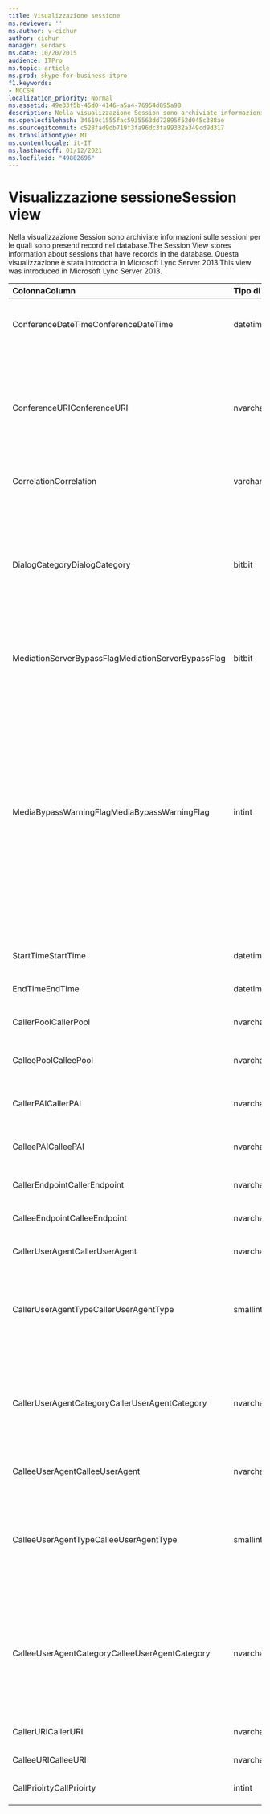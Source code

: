```yaml
---
title: Visualizzazione sessione
ms.reviewer: ''
ms.author: v-cichur
author: cichur
manager: serdars
ms.date: 10/20/2015
audience: ITPro
ms.topic: article
ms.prod: skype-for-business-itpro
f1.keywords:
- NOCSH
localization_priority: Normal
ms.assetid: 49e33f5b-45d0-4146-a5a4-76954d895a98
description: Nella visualizzazione Session sono archiviate informazioni sulle sessioni per le quali sono presenti record nel database. Questa visualizzazione è stata introdotta in Microsoft Lync Server 2013.
ms.openlocfilehash: 34619c1555fac5935563dd72895f52d045c388ae
ms.sourcegitcommit: c528fad9db719f3fa96dc3fa99332a349cd9d317
ms.translationtype: MT
ms.contentlocale: it-IT
ms.lasthandoff: 01/12/2021
ms.locfileid: "49802696"
---
```

# <a name="session-view"></a><span data-ttu-id="32a4b-104">Visualizzazione sessione</span><span class="sxs-lookup"><span data-stu-id="32a4b-104">Session view</span></span>
 
<span data-ttu-id="32a4b-105">Nella visualizzazione Session sono archiviate informazioni sulle sessioni per le quali sono presenti record nel database.</span><span class="sxs-lookup"><span data-stu-id="32a4b-105">The Session View stores information about sessions that have records in the database.</span></span> <span data-ttu-id="32a4b-106">Questa visualizzazione è stata introdotta in Microsoft Lync Server 2013.</span><span class="sxs-lookup"><span data-stu-id="32a4b-106">This view was introduced in Microsoft Lync Server 2013.</span></span>
  
|<span data-ttu-id="32a4b-107">**Colonna**</span><span class="sxs-lookup"><span data-stu-id="32a4b-107">**Column**</span></span>|<span data-ttu-id="32a4b-108">**Tipo di dati**</span><span class="sxs-lookup"><span data-stu-id="32a4b-108">**Data Type**</span></span>|<span data-ttu-id="32a4b-109">**Dettagli**</span><span class="sxs-lookup"><span data-stu-id="32a4b-109">**Details**</span></span>|
|:-----|:-----|:-----|
|<span data-ttu-id="32a4b-110">ConferenceDateTime</span><span class="sxs-lookup"><span data-stu-id="32a4b-110">ConferenceDateTime</span></span>  <br/> |<span data-ttu-id="32a4b-111">datetime</span><span class="sxs-lookup"><span data-stu-id="32a4b-111">datetime</span></span>  <br/> |<span data-ttu-id="32a4b-112">Riferimento dalla tabella MediaLine.</span><span class="sxs-lookup"><span data-stu-id="32a4b-112">Referenced from the MediaLine Table.</span></span>  <br/> |
|<span data-ttu-id="32a4b-113">ConferenceURI</span><span class="sxs-lookup"><span data-stu-id="32a4b-113">ConferenceURI</span></span>  <br/> |<span data-ttu-id="32a4b-114">nvarchar(450)</span><span class="sxs-lookup"><span data-stu-id="32a4b-114">nvarchar(450)</span></span>  <br/> |<span data-ttu-id="32a4b-115">URI conferenza nel caso di una conferenza oppure DialogID nel caso di una sessione peer-to-peer.</span><span class="sxs-lookup"><span data-stu-id="32a4b-115">Conference URI if this is a conference, or DialogID if this is a peer-to-peer session.</span></span>  <br/> |
|<span data-ttu-id="32a4b-116">Correlation</span><span class="sxs-lookup"><span data-stu-id="32a4b-116">Correlation</span></span>  <br/> |<span data-ttu-id="32a4b-117">varchar(max)</span><span class="sxs-lookup"><span data-stu-id="32a4b-117">varchar(max)</span></span>  <br/> |<span data-ttu-id="32a4b-118">ID correlazione della sessione.</span><span class="sxs-lookup"><span data-stu-id="32a4b-118">Correlation ID of the session.</span></span>  <br/> |
|<span data-ttu-id="32a4b-119">DialogCategory</span><span class="sxs-lookup"><span data-stu-id="32a4b-119">DialogCategory</span></span>  <br/> |<span data-ttu-id="32a4b-120">bit</span><span class="sxs-lookup"><span data-stu-id="32a4b-120">bit</span></span>  <br/> |<span data-ttu-id="32a4b-121">Categoria finestra di dialogo; 0 è la versione da Skype for Business Server a Mediation Server; 1 è il numero di gateway da Mediation Server a PSTN.</span><span class="sxs-lookup"><span data-stu-id="32a4b-121">Dialog category; 0 is Skype for Business Server to Mediation Server leg; 1 is Mediation Server to PSTN gateway leg.</span></span>  <br/> |
|<span data-ttu-id="32a4b-122">MediationServerBypassFlag</span><span class="sxs-lookup"><span data-stu-id="32a4b-122">MediationServerBypassFlag</span></span>  <br/> |<span data-ttu-id="32a4b-123">bit</span><span class="sxs-lookup"><span data-stu-id="32a4b-123">bit</span></span>  <br/> |<span data-ttu-id="32a4b-124">Indica se la chiamata è stata ignorata o meno.</span><span class="sxs-lookup"><span data-stu-id="32a4b-124">Indicates whether or not the call was bypassed.</span></span>  <br/> |
|<span data-ttu-id="32a4b-125">MediaBypassWarningFlag</span><span class="sxs-lookup"><span data-stu-id="32a4b-125">MediaBypassWarningFlag</span></span>  <br/> |<span data-ttu-id="32a4b-126">int</span><span class="sxs-lookup"><span data-stu-id="32a4b-126">int</span></span>  <br/> |<span data-ttu-id="32a4b-127">Questo campo, se presente, indica il motivo per cui una chiamata non è stata ignorata anche in caso di corrispondenza degli ID bypass.</span><span class="sxs-lookup"><span data-stu-id="32a4b-127">This field, if present, indicates why a call was not bypassed even if the bypass IDs matched.</span></span> <span data-ttu-id="32a4b-128">Per Skype for Business Server, è definito un solo valore:</span><span class="sxs-lookup"><span data-stu-id="32a4b-128">For Skype for Business Server, only one value is defined:</span></span>  <br/> <span data-ttu-id="32a4b-129">0x0001 - ID bypass sconosciuto per la scheda di rete predefinita</span><span class="sxs-lookup"><span data-stu-id="32a4b-129">0x0001 - Unknown bypass ID for Default network adapter</span></span>  <br/> |
|<span data-ttu-id="32a4b-130">StartTime</span><span class="sxs-lookup"><span data-stu-id="32a4b-130">StartTime</span></span>  <br/> |<span data-ttu-id="32a4b-131">datetime</span><span class="sxs-lookup"><span data-stu-id="32a4b-131">datetime</span></span>  <br/> |<span data-ttu-id="32a4b-132">Ora di inizio della chiamata.</span><span class="sxs-lookup"><span data-stu-id="32a4b-132">Call start time.</span></span>  <br/> |
|<span data-ttu-id="32a4b-133">EndTime</span><span class="sxs-lookup"><span data-stu-id="32a4b-133">EndTime</span></span>  <br/> |<span data-ttu-id="32a4b-134">datetime</span><span class="sxs-lookup"><span data-stu-id="32a4b-134">datetime</span></span>  <br/> |<span data-ttu-id="32a4b-135">Ora di fine della chiamata.</span><span class="sxs-lookup"><span data-stu-id="32a4b-135">Call end time.</span></span>  <br/> |
|<span data-ttu-id="32a4b-136">CallerPool</span><span class="sxs-lookup"><span data-stu-id="32a4b-136">CallerPool</span></span>  <br/> |<span data-ttu-id="32a4b-137">nvarchar(256)</span><span class="sxs-lookup"><span data-stu-id="32a4b-137">nvarchar(256)</span></span>  <br/> |<span data-ttu-id="32a4b-138">FQDN del pool del chiamante.</span><span class="sxs-lookup"><span data-stu-id="32a4b-138">Caller pool FQDN.</span></span>  <br/> |
|<span data-ttu-id="32a4b-139">CalleePool</span><span class="sxs-lookup"><span data-stu-id="32a4b-139">CalleePool</span></span>  <br/> |<span data-ttu-id="32a4b-140">nvarchar(256)</span><span class="sxs-lookup"><span data-stu-id="32a4b-140">nvarchar(256)</span></span>  <br/> |<span data-ttu-id="32a4b-141">FQDN del pool del destinatario chiamata.</span><span class="sxs-lookup"><span data-stu-id="32a4b-141">Callee pool FQDN.</span></span>  <br/> |
|<span data-ttu-id="32a4b-142">CallerPAI</span><span class="sxs-lookup"><span data-stu-id="32a4b-142">CallerPAI</span></span>  <br/> |<span data-ttu-id="32a4b-143">nvarchar(450)</span><span class="sxs-lookup"><span data-stu-id="32a4b-143">nvarchar(450)</span></span>  <br/> |<span data-ttu-id="32a4b-144">URI dell'identità p-asserted del chiamante.</span><span class="sxs-lookup"><span data-stu-id="32a4b-144">Caller's p-asserted identity URI.</span></span>  <br/> |
|<span data-ttu-id="32a4b-145">CalleePAI</span><span class="sxs-lookup"><span data-stu-id="32a4b-145">CalleePAI</span></span>  <br/> |<span data-ttu-id="32a4b-146">nvarchar(450)</span><span class="sxs-lookup"><span data-stu-id="32a4b-146">nvarchar(450)</span></span>  <br/> |<span data-ttu-id="32a4b-147">URI dell'identità p-asserted del chiamato.</span><span class="sxs-lookup"><span data-stu-id="32a4b-147">Callee's p-asserted identity URI.</span></span>  <br/> |
|<span data-ttu-id="32a4b-148">CallerEndpoint</span><span class="sxs-lookup"><span data-stu-id="32a4b-148">CallerEndpoint</span></span>  <br/> |<span data-ttu-id="32a4b-149">nvarchar(256)</span><span class="sxs-lookup"><span data-stu-id="32a4b-149">nvarchar(256)</span></span>  <br/> |<span data-ttu-id="32a4b-150">Nome dell'endpoint del chiamante.</span><span class="sxs-lookup"><span data-stu-id="32a4b-150">Caller's endpoint name.</span></span>  <br/> |
|<span data-ttu-id="32a4b-151">CalleeEndpoint</span><span class="sxs-lookup"><span data-stu-id="32a4b-151">CalleeEndpoint</span></span>  <br/> |<span data-ttu-id="32a4b-152">nvarchar(256)</span><span class="sxs-lookup"><span data-stu-id="32a4b-152">nvarchar(256)</span></span>  <br/> |<span data-ttu-id="32a4b-153">Nome dell'endpoint del chiamante.</span><span class="sxs-lookup"><span data-stu-id="32a4b-153">Caller's endpoint name.</span></span>  <br/> |
|<span data-ttu-id="32a4b-154">CallerUserAgent</span><span class="sxs-lookup"><span data-stu-id="32a4b-154">CallerUserAgent</span></span>  <br/> |<span data-ttu-id="32a4b-155">nvarchar(256)</span><span class="sxs-lookup"><span data-stu-id="32a4b-155">nvarchar(256)</span></span>  <br/> |<span data-ttu-id="32a4b-156">Stringa agente utente del chiamante.</span><span class="sxs-lookup"><span data-stu-id="32a4b-156">Caller's user agent string.</span></span>  <br/> |
|<span data-ttu-id="32a4b-157">CallerUserAgentType</span><span class="sxs-lookup"><span data-stu-id="32a4b-157">CallerUserAgentType</span></span>  <br/> |<span data-ttu-id="32a4b-158">smallint</span><span class="sxs-lookup"><span data-stu-id="32a4b-158">smallint</span></span>  <br/> |<span data-ttu-id="32a4b-159">Tipo di agente utente del chiamante.</span><span class="sxs-lookup"><span data-stu-id="32a4b-159">Type of caller's user agent.</span></span> <span data-ttu-id="32a4b-160">Per informazioni [dettagliate, vedere](useragent.md) la tabella UserAgent.</span><span class="sxs-lookup"><span data-stu-id="32a4b-160">See the [UserAgent table](useragent.md) for details.</span></span> <br/> |
|<span data-ttu-id="32a4b-161">CallerUserAgentCategory</span><span class="sxs-lookup"><span data-stu-id="32a4b-161">CallerUserAgentCategory</span></span>  <br/> |<span data-ttu-id="32a4b-162">nvarchar (64)</span><span class="sxs-lookup"><span data-stu-id="32a4b-162">nvarchar (64)</span></span>  <br/> |<span data-ttu-id="32a4b-163">Categoria dell'agente utente del chiamante.</span><span class="sxs-lookup"><span data-stu-id="32a4b-163">Category of caller's user agent.</span></span> <span data-ttu-id="32a4b-164">Per informazioni dettagliate, vedere la [tabella UserAgentDef (QoE).](useragentdef-qoe.md)</span><span class="sxs-lookup"><span data-stu-id="32a4b-164">See the [UserAgentDef table (QoE)](useragentdef-qoe.md) for details.</span></span> <br/> |
|<span data-ttu-id="32a4b-165">CalleeUserAgent</span><span class="sxs-lookup"><span data-stu-id="32a4b-165">CalleeUserAgent</span></span>  <br/> |<span data-ttu-id="32a4b-166">nvarchar(256)</span><span class="sxs-lookup"><span data-stu-id="32a4b-166">nvarchar(256)</span></span>  <br/> |<span data-ttu-id="32a4b-167">Stringa agente utente del chiamato.</span><span class="sxs-lookup"><span data-stu-id="32a4b-167">Callee's user agent string.</span></span>  <br/> |
|<span data-ttu-id="32a4b-168">CalleeUserAgentType</span><span class="sxs-lookup"><span data-stu-id="32a4b-168">CalleeUserAgentType</span></span>  <br/> |<span data-ttu-id="32a4b-169">smallint</span><span class="sxs-lookup"><span data-stu-id="32a4b-169">smallint</span></span>  <br/> |<span data-ttu-id="32a4b-170">Tipo dell'agente utente per il destinatario chiamata.</span><span class="sxs-lookup"><span data-stu-id="32a4b-170">Type of user agent for the callee.</span></span> <span data-ttu-id="32a4b-171">Per informazioni [dettagliate, vedere](useragent.md) la tabella UserAgent.</span><span class="sxs-lookup"><span data-stu-id="32a4b-171">See the [UserAgent table](useragent.md) for details.</span></span> <br/> |
|<span data-ttu-id="32a4b-172">CalleeUserAgentCategory</span><span class="sxs-lookup"><span data-stu-id="32a4b-172">CalleeUserAgentCategory</span></span>  <br/> |<span data-ttu-id="32a4b-173">nvarchar (64)</span><span class="sxs-lookup"><span data-stu-id="32a4b-173">nvarchar (64)</span></span>  <br/> |<span data-ttu-id="32a4b-174">Categoria dell'agente utente per il destinatario chiamata.</span><span class="sxs-lookup"><span data-stu-id="32a4b-174">User agent category for the callee.</span></span> <span data-ttu-id="32a4b-175">Per informazioni dettagliate, vedere la [tabella UserAgentDef (QoE).](useragentdef-qoe.md)</span><span class="sxs-lookup"><span data-stu-id="32a4b-175">See the [UserAgentDef table (QoE)](useragentdef-qoe.md) for details.</span></span> <br/> |
|<span data-ttu-id="32a4b-176">CallerURI</span><span class="sxs-lookup"><span data-stu-id="32a4b-176">CallerURI</span></span>  <br/> |<span data-ttu-id="32a4b-177">nvarchar(450)</span><span class="sxs-lookup"><span data-stu-id="32a4b-177">nvarchar(450)</span></span>  <br/> |<span data-ttu-id="32a4b-178">URI del chiamante.</span><span class="sxs-lookup"><span data-stu-id="32a4b-178">Caller's URI.</span></span>  <br/> |
|<span data-ttu-id="32a4b-179">CalleeURI</span><span class="sxs-lookup"><span data-stu-id="32a4b-179">CalleeURI</span></span>  <br/> |<span data-ttu-id="32a4b-180">nvarchar(450)</span><span class="sxs-lookup"><span data-stu-id="32a4b-180">nvarchar(450)</span></span>  <br/> |<span data-ttu-id="32a4b-181">URI del chiamato.</span><span class="sxs-lookup"><span data-stu-id="32a4b-181">Callee's URI.</span></span>  <br/> |
|<span data-ttu-id="32a4b-182">CallPrioirty</span><span class="sxs-lookup"><span data-stu-id="32a4b-182">CallPrioirty</span></span>  <br/> |<span data-ttu-id="32a4b-183">int</span><span class="sxs-lookup"><span data-stu-id="32a4b-183">int</span></span>  <br/> |<span data-ttu-id="32a4b-184">Priorità della chiamata.</span><span class="sxs-lookup"><span data-stu-id="32a4b-184">Priority of the call.</span></span>  <br/> |
   

